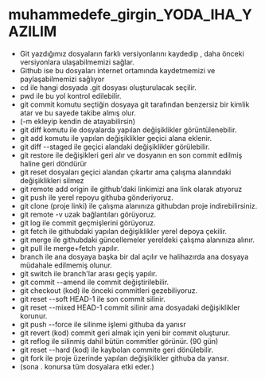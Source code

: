 # muhammedefe_girgin_YODA_IHA_YAZILIM
* Git yazdığımız dosyaların farklı versiyonlarını kaydedip , daha önceki versiyonlara ulaşabilmemizi sağlar.
* Github ise bu dosyaları internet ortamında kaydetmemizi ve paylaşabilmemizi sağlıyor
* cd ile hangi dosyada .git dosyası oluşturulacak seçilir.
* pwd ile bu yol kontrol edilebilir.
* git commit komutu seçtiğin dosyaya git tarafından benzersiz bir kimlik atar ve bu sayede takibe almış olur.
* (-m ekleyip kendin de atayabilirsin)
* git diff komutu ile dosyalarda yapılan değişiklikler görüntülenebilir.
* git add komutu ile yapılan değişiklikler geçici alana eklenir.
* git diff --staged ile geçici alandaki değişiklikler görülebilir.
* git restore ile değişikleri geri alır ve dosyanın en son commit edilmiş haline geri döndürür 
* git reset dosyaları geçici alandan çıkartır ama çalışma alanındaki değişiklikleri silmez 
* git remote add origin ile github'daki linkimizi ana link olarak atıyoruz
* git push ile yerel repoyu githuba gönderiyoruz.
* git clone (proje linki) ile çalışma alanınıza githubdan proje indirebilirsiniz.
* git remote -v uzak bağlantıları görüyoruz.
* git log ile commit geçmişlerini görüyoruz.
* git fetch ile githubdaki yapılan değişiklikler yerel depoya çekilir.
* git merge ile githubdaki güncellemeler yereldeki çalışma alanınıza alınır.
* git pull ile merge+fetch yapılır.
* branch ile ana dosyaya başka bir dal açılır ve halihazırda ana dosyaya müdahale edilmemiş olunur.
* git switch ile branch'lar arası geçiş yapılır.
* git commit --amend ile commit değiştirilebilir.
* git checkout (kod) ile önceki commitleri gezebiliyoruz.
* git reset --soft HEAD-1 ile son commit silinir.
* git reset --mixed HEAD-1 commit silinir ama dosyadaki değişiklikler korunur.
* git push --force ile silinme işlemi githuba da yanısr
* git revert (kod) commit geri almak için yeni bir commit oluşturur.
* git reflog ile silinmiş dahil bütün commitler görünür. (90 gün)
* git reset --hard (kod) ile kaybolan commite geri dönülebilir. 
* git fork ile proje üzerinde yapılan değişiklikler githuba da yansır.
* (sona . konursa tüm dosyalara etki eder.)
